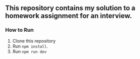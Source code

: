 ## This repository contains my solution to a homework assignment for an interview.

### How to Run

1. Clone this repository
2. Run `npm install`.
3. Run `npm run dev`
